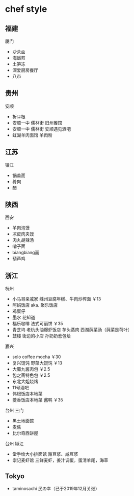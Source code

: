 # chef style

## 福建

厦门
* 沙茶面
* 海蛎煎
* 土笋冻
* 深爱厨房餐厅
* 八市

## 贵州

安顺
* 折耳根
* 安顺一中 儒林街 旧州餐馆
* 安顺一中 儒林街 安顺遇见酒吧
* 虹湖羊肉面馆 羊肉粉

## 江苏

镇江
* 锅盖面
* 肴肉
* 醋

## 陕西

西安
* 羊肉泡馍
* 凉皮肉夹馍
* 肉丸胡辣汤
* 哨子面
* biangbiang面
* 葫芦鸡

## 浙江

杭州
* 小马哥亲戚家 嵊州豆腐年糕、牛肉炒榨面 ￥13
* 阿娟饭店 aka. 聚乐饭店
* 鸡蛋仔
* 墨水 花知道
* 福乐咖啡 法式可丽饼 ￥35
* 青芝坞 老杭头油爆虾饭店 芋头蒸肉 西湖莼菜汤（莼菜是荷叶）
* 鼓楼 街边的小店 孙奶奶葱包烩

嘉兴
* solo coffee mocha ￥30
* 复兴馄饨 野菜大馄饨 ￥13
* 大蜀九酱肉包 ￥2.5
* 包之斋特色包 ￥2.5
* 东北大姐烧烤
* 11号酒吧
* 伟根饭店本地菜
* 菱香饭店本地菜 酱鸭 ￥35

台州 三门
* 黑土地面馆
* 麦焦
* 比尔奇西饼屋

台州 椒江
* 堂手绘大小排面馆 甜豆浆、咸豆浆
* 崇记麦虾馆 三鲜麦虾，姜汁调蛋，蛋清羊尾，海草

## Tokyo

* taminosachi 民の幸（已于2019年12月关张）
